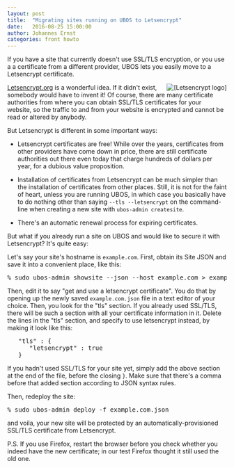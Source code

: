 ```yaml
---
layout: post
title:  "Migrating sites running on UBOS to Letsencrypt"
date:   2016-08-25 15:00:00
author: Johannes Ernst
categories: front howto
---
```


If you have a site that currently doesn't use SSL/TLS encryption, or you use a
a certificate from a different provider, UBOS lets you easily move to a Letsencrypt
certificate.

<a href="https://letsencrypt.org/"><img src="/images/2016-08-25/letsencrypt-logo-horizontal.svg" alt="[Letsencrypt logo]" style="float: right; margin-left: 20px"></a>

[Letsencrypt.org](https://letsencrypt.org/) is a wonderful idea. If it didn't exist,
somebody would have to invent it! Of course, there are many certificate authorities
from where you can obtain SSL/TLS certificates for your website, so the traffic
to and from your website is encrypted and cannot be read or altered by anybody.

But Letsencrypt is different in some important ways:

* Letsencrypt certificates are free! While over the years, certificates from other providers
  have come down in price, there are still certificate authorities out there even today
  that charge hundreds of dollars per year, for a dubious value proposition.

* Installation of certificates from Letsencrypt can be much simpler than the installation
  of certificates from other places. Still, it is not for the faint of heart, unless
  you are running UBOS, in which case you basically have to do nothing other than saying
  `--tls --letsencrypt` on the command-line when creating a new site with
  `ubos-admin createsite`.

* There's an automatic renewal process for expiring certificates.

But what if you already run a site on UBOS and would like to secure it with Letsencrypt?
It's quite easy:

Let's say your site's hostname is `example.com`. First, obtain its Site JSON and save it
into a convenient place, like this:

<pre>% sudo ubos-admin showsite --json --host example.com > example.com.json</pre>

Then, edit it to say "get and use a letsencrypt certificate". You do that by opening
up the newly saved `example.com.json` file in a text editor of your choice. Then, you
look for the "tls" section. If you already used SSL/TLS, there will be such a section
with all your certificate information in it. Delete the lines in the "tls" section, and
specify to use letsencrypt instead, by making it look like this:

<pre>   "tls" : {
      "letsencrypt" : true
   }</pre>

If you hadn't used SSL/TLS for your site yet, simply add the above section at the end of the
file, before the closing `}`. Make sure that there's a comma before that added section according to
JSON syntax rules.

Then, redeploy the site:

<pre>% sudo ubos-admin deploy -f example.com.json</pre>

and voila, your new site will be protected by an automatically-provisioned SSL/TLS
certificate from Letsencrypt.

P.S. If you use Firefox, restart the browser before you check whether you indeed have the
new certificate; in our test Firefox thought it still used the old one.
